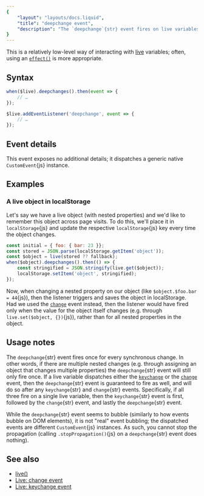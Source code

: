 ```yaml
---
{
	"layout": "layouts/docs.liquid",
	"title": "deepchange event",
	"description": "The `deepchange`{str} event fires on live variables when a variable itself or one of its nested properties has changed."
}
---
```


This is a relatively low-level way of interacting with [live](/docs/live/) variables; often, using an [`effect()`](/docs/effect/) is more appropriate.

## Syntax

```js
when($live).deepchanges().then(event => {
	// …
});

$live.addEventListener('deepchange', event => {
	// …
});
```

## Event details

This event exposes no additional details; it dispatches a generic native `CustomEvent`{js} instance.

## Examples

### A live object in localStorage

Let's say we have a live object (with nested properties) and we'd like to remember this object across page visits. To do this, we'll place it in `localStorage`{js} and update the respective `localStorage`{js} key every time the object changes.

```js
const initial = { foo: { bar: 23 }};
const stored = JSON.parse(localStorage.getItem('object'));
const $object = live(stored ?? fallback);
when($object).deepchanges().then(() => {
	const stringified = JSON.stringify(live.get($object));
	localStorage.setItem('object', stringified);
});
```

Now, when changing a nested property on our object (like `$object.$foo.bar = 44`{js}), then the listener triggers and saves the object in localStorage. Had we used the [`change`](/docs/live/change/) event instead, then the listener would have fired only when the value for the object itself changes (e.g. through `live.set($object, {})`{js}), rather than for all nested properties in the object.

## Usage notes

The `deepchange`{str} event fires once for every synchronous change. In other words, if there are multiple nested changes (e.g. through assigning an object that changes multiple properties) the `deepchange`{str} event will still only fire once. If a live variable dispatches either the  [`keychange`](/docs/live/keychange/) or the [`change`](/docs/live/change/) event, then the `deepchange`{str} event is guaranteed to fire as well, and will do so after any `keychange`{str} and `change`{str} events. Specifically, if all three fire on a single live variable, then the `keychange`{str} event is first, followed by the `change`{str} event, and lastly the `deepchange`{str} event.

While the `deepchange`{str} event seems to bubble (similarly to how events bubble on DOM elements), it is not "real" event bubbling; the dispatched events are different `CustomEvent`{js} instances. As such, you cannot stop the propagation (calling `.stopPropagation()`{js} on a `deepchange`{str} event does nothing).

## See also

- [live()](/docs/live/)
- [Live: change event](/docs/live/change/)
- [Live: keychange event](/docs/live/keychange/)
